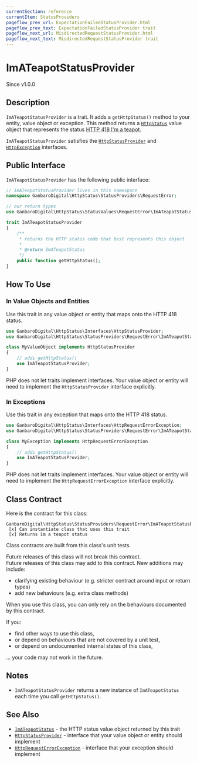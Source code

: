 ```yaml
---
currentSection: reference
currentItem: StatusProviders
pageflow_prev_url: ExpectationFailedStatusProvider.html
pageflow_prev_text: ExpectationFailedStatusProvider trait
pageflow_next_url: MisdirectedRequestStatusProvider.html
pageflow_next_text: MisdirectedRequestStatusProvider trait
---
```


# ImATeapotStatusProvider

<div class="callout info">
Since v1.0.0
</div>

## Description

`ImATeapotStatusProvider` is a trait. It adds a `getHttpStatus()` method to your entity, value object or exception. This method returns a [`HttpStatus`](../Interfaces/HttpStatus.html) value object that represents the status [HTTP 418 I'm a teapot](../StatusValues/ImATeapotStatus.html).

`ImATeapotStatusProvider` satisfies the [`HttpStatusProvider`](../Interfaces/HttpStatusProvider.html) and [`HttpException`](../Interfaces/HttpException) interfaces.

## Public Interface

`ImATeapotStatusProvider` has the following public interface:

```php
// ImATeapotStatusProvider lives in this namespace
namespace GanbaroDigital\HttpStatus\StatusProviders\RequestError;

// our return types
use GanbaroDigital\HttpStatus\StatusValues\RequestError\ImATeapotStatus;

trait ImATeapotStatusProvider
{
    /**
     * returns the HTTP status code that best represents this object
     *
     * @return ImATeapotStatus
     */
    public function getHttpStatus();
}
```

## How To Use

### In Value Objects and Entities

Use this trait in any value object or entity that maps onto the HTTP 418 status.

```php
use GanbaroDigital\HttpStatus\Interfaces\HttpStatusProvider;
use GanbaroDigital\HttpStatus\StatusProviders\RequestError\ImATeapotStatusProvider;

class MyValueObject implements HttpStatusProvider
{
    // adds getHttpStatus()
    use ImATeapotStatusProvider;
}
```

PHP does not let traits implement interfaces. Your value object or entity will need to implement the `HttpStatusProvider` interface explicitly.

### In Exceptions

Use this trait in any exception that maps onto the HTTP 418 status.

```php
use GanbaroDigital\HttpStatus\Interfaces\HttpRequestErrorException;
use GanbaroDigital\HttpStatus\StatusProviders\RequestError\ImATeapotStatusProvider;

class MyException implements HttpRequestErrorException
{
    // adds getHttpStatus()
    use ImATeapotStatusProvider;
}
```

PHP does not let traits implement interfaces. Your value object or entity will need to implement the `HttpRequestErrorException` interface explicitly.

## Class Contract

Here is the contract for this class:

    GanbaroDigital\HttpStatus\StatusProviders\RequestError\ImATeapotStatusProvider
     [x] Can instantiate class that uses this trait
     [x] Returns im a teapot status

Class contracts are built from this class's unit tests.

<div class="callout success">
Future releases of this class will not break this contract.
</div>

<div class="callout info" markdown="1">
Future releases of this class may add to this contract. New additions may include:

* clarifying existing behaviour (e.g. stricter contract around input or return types)
* add new behaviours (e.g. extra class methods)
</div>

<div class="callout warning" markdown="1">
When you use this class, you can only rely on the behaviours documented by this contract.

If you:

* find other ways to use this class,
* or depend on behaviours that are not covered by a unit test,
* or depend on undocumented internal states of this class,

... your code may not work in the future.
</div>

## Notes

* `ImATeapotStatusProvider` returns a new instance of `ImATeapotStatus` each time you call `getHttpStatus()`.

## See Also

* [`ImATeapotStatus`](../StatusValues/ImATeapotStatus.html) - the HTTP status value object returned by this trait
* [`HttpStatusProvider`](../Interfaces/HttpStatusProvider.html) - interface that your value object or entity should implement
* [`HttpRequestErrorException`](../Interfaces/HttpRequestErrorException.html) - interface that your exception should implement
